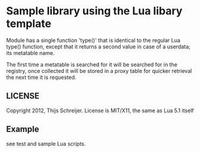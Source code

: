 Sample library using the Lua libary template
=========================
Module has a single function 'type()' that is identical to the regular Lua type() function, except that it returns a second value in case of a userdata; its metatable name.

The first time a metatable is searched for it will be searched for in the registry, once collected it will be stored in a proxy table for quicker retrieval the next time it is requested.

LICENSE
-------
Copyright 2012, Thijs Schreijer. License is MIT/X11, the same as Lua 5.1 itself

Example
-------
see test and sample Lua scripts.
